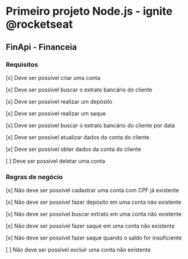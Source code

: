 # Primeiro projeto Node.js - ignite @rocketseat
## FinApi - Financeia
### Requisitos
[x] Deve ser possível criar uma conta

[x] Deve ser possível buscar o extrato bancário do cliente

[x] Deve ser possível realizar um depósito

[x] Deve ser possível realizar um saque

[x] Deve ser possível buscar o extrato bancário do cliente por data

[x] Deve ser possível atualizar dados da conta do cliente

[x] Deve ser possível obter dados da conta do cliente

[ ] Deve ser possível deletar uma conta

### Regras de negócio
[x] Não deve ser possível cadastrar uma conta com CPF já existente

[x] Não deve ser possível fazer depósito em uma conta não existente

[x] Não deve ser possível buscar extrato em uma conta não existente 

[x] Não deve ser possível fazer saque em uma conta não existente

[x] Não deve ser possível fazer saque quando o saldo for insuficiente

[ ] Não deve ser possível excluir uma conta não existente

